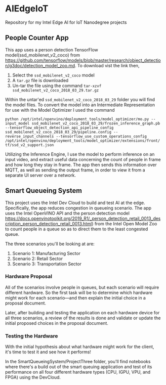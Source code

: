 # AIEdgeIoT

Repository for my Intel Edge AI for IoT Nanodegree projects

## People Counter App

This app uses a person detection TensorFlow model(ssd_mobilenet_v2_coco) from https://github.com/tensorflow/models/blob/master/research/object_detection/g3doc/detection_model_zoo.md. To download vist the link then,

1. Select the `ssd_mobilenet_v2_coco` model
2. A `tar.gz` file is downloaded
3. Un-tar the file using the command `tar-xzvf ssd_mobilenet_v2_coco_2018_03_29.tar.gz`

Within the untar'ed `ssd_mobilenet_v2_coco_2018_03_29` folder you will find the model files.
To convert the model into an Intermediate Representation for use with the Model Optimizer I used the command

`python /opt/intel/openvino/deployment_tools/model_optimizer/mo.py --input_model ssd_mobilenet_v2_coco_2018_03_29/frozen_inference_graph.pb --tensorflow_object_detection_api_pipeline_config ssd_mobilenet_v2_coco_2018_03_29/pipeline.config --reverse_input_channels --tensorflow_use_custom_operations_config /opt/intel/openvino/deployment_tools/model_optimizer/extensions/front/tf/ssd_v2_support.json
`

Utilizing the Inference Engine, I use the model to perform inference on an input video, and extract useful data concerning the count of people in frame and how long they stay in frame. The app then sends this information over MQTT, as well as sending the output frame, in order to view it from a separate UI server over a network.


## Smart Queueing System

This project uses the Intel Dev Cloud to build and test AI at the edge. Specifically, the app reduces congestion in queueing scenario. The app uses the Intel OpenVINO API and the person detection model https://docs.openvinotoolkit.org/2019_R1/_person_detection_retail_0013_description_person_detection_retail_0013.html) from the Intel Open Model Zoo to count people in a queue so as to direct them to the least congested queue.

The three scenarios you'll be looking at are:

1. Scenario 1: Manufacturing Sector
2. Scenario 2: Retail Sector
3. Scenario 3: Transportation Sector

### Hardware Proposal

All of the scenarios involve people in queues, but each scenario will require different hardware. So the first task will be to determine which hardware might work for each scenario—and then explain the initial choice in a proposal document.

Later, after building and testing the application on each hardware device for all three scenarios, a review of the results is done and validate or update the initial proposed choices in the proposal document.

### Testing the Hardware

With the initial hypothesis about what hardware might work for the client, it's time to test it and see how it performs!

In the SmartQueueingSystem/ProjectThree folder, you'll find notebooks where there's a build out of the smart queuing application and test of its performance on all four different hardware types (CPU, IGPU, VPU, and FPGA) using the DevCloud.




